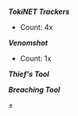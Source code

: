 
***TokiNET Trackers***
- Count: 4x

***Venomshot***
- Count: 1x

***Thief's Tool***

***Breaching Tool***


±